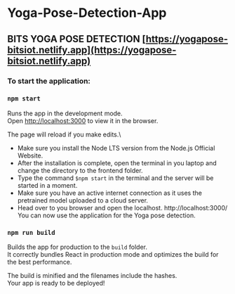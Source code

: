 # Yoga-Pose-Detection-App
## BITS YOGA POSE DETECTION [https://yogapose-bitsiot.netlify.app](https://yogapose-bitsiot.netlify.app)



### To start the application:


### `npm start`

Runs the app in the development mode.\
Open [http://localhost:3000](http://localhost:3000) to view it in the browser.

The page will reload if you make edits.\

* Make sure you install the Node LTS version from the Node.js Official Website.
* After the installation is complete, open the terminal in you laptop and change the directory to the frontend folder.
* Type the command `$npm start` in the terminal and the server will be started in a moment.
* Make sure you have an active internet connection as it uses the pretrained model uploaded to a cloud server.
* Head over to you browser and open the localhost. http://localhost:3000/ 
You can now use the application for the Yoga pose detection.

### `npm run build`

Builds the app for production to the `build` folder.\
It correctly bundles React in production mode and optimizes the build for the best performance.

The build is minified and the filenames include the hashes.\
Your app is ready to be deployed!


	

